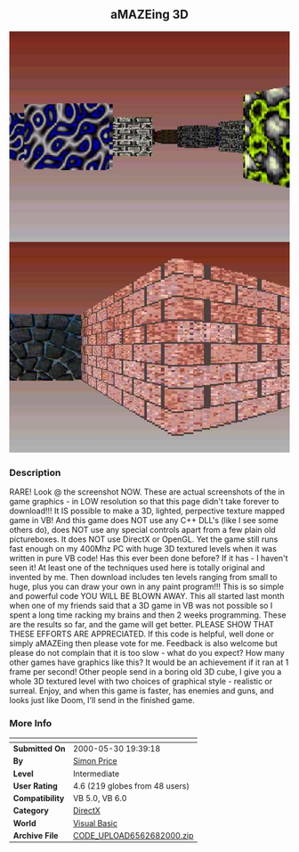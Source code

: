 ﻿<div align="center">

## aMAZEing 3D

<img src="PIC2000681945276452.JPG">
</div>

### Description

RARE! Look @ the screenshot NOW. These are actual screenshots of the in game graphics - in LOW resolution so that this page didn't take forever to download!!! It IS possible to make a 3D, lighted, perpective texture mapped game in VB! And this game does NOT use any C++ DLL's (like I see some others do), does NOT use any special controls apart from a few plain old pictureboxes. It does NOT use DirectX or OpenGL. Yet the game still runs fast enough on my 400Mhz PC with huge 3D textured levels when it was written in pure VB code! Has this ever been done before? If it has - I haven't seen it! At least one of the techniques used here is totally original and invented by me. Then download includes ten levels ranging from small to huge, plus you can draw your own in any paint program!!! This is so simple and powerful code YOU WILL BE BLOWN AWAY. This all started last month when one of my friends said that a 3D game in VB was not possible so I spent a long time racking my brains and then 2 weeks programming. These are the results so far, and the game will get better. PLEASE SHOW THAT THESE EFFORTS ARE APPRECIATED. If this code is helpful, well done or simply aMAZEing then please vote for me. Feedback is also welcome but please do not complain that it is too slow - what do you expect? How many other games have graphics like this? It would be an achievement if it ran at 1 frame per second! Other people send in a boring old 3D cube, I give you a whole 3D textured level with two choices of graphical style - realistic or surreal. Enjoy, and when this game is faster, has enemies and guns, and looks just like Doom, I'll send in the finished game.
 
### More Info
 


<span>             |<span>
---                |---
**Submitted On**   |2000-05-30 19:39:18
**By**             |[Simon Price](https://github.com/Planet-Source-Code/PSCIndex/blob/master/ByAuthor/simon-price.md)
**Level**          |Intermediate
**User Rating**    |4.6 (219 globes from 48 users)
**Compatibility**  |VB 5\.0, VB 6\.0
**Category**       |[DirectX](https://github.com/Planet-Source-Code/PSCIndex/blob/master/ByCategory/directx__1-44.md)
**World**          |[Visual Basic](https://github.com/Planet-Source-Code/PSCIndex/blob/master/ByWorld/visual-basic.md)
**Archive File**   |[CODE\_UPLOAD6562682000\.zip](https://github.com/Planet-Source-Code/simon-price-amazeing-3d__1-8751/archive/master.zip)








